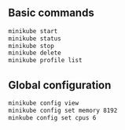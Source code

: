 ## Basic commands
```bash
minikube start 
minikube status
minikube stop
minikube delete
minikube profile list
```

## Global configuration
```bash
minikube config view
minikube config set memory 8192
minkube config set cpus 6
```
